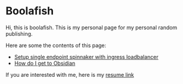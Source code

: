 # Boolafish

Hi, this is boolafish. This is my personal page for my personal random publishing.

Here are some the contents of this page:
- [Setup single endpoint spinnaker with ingress loadbalancer](./spinnaker/setup-single-endpoint-spinanker-with-ingress-lb)
- [How do I get to Obsidian](./how-do-i-get-to-obsidian.md)

If you are interested with me, here is my [resume link](./resume/resume-short.md)
